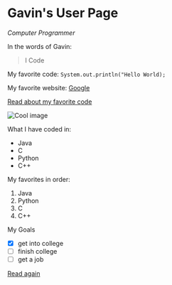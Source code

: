 # Gavin's User Page
*Computer Programmer*

In the words of Gavin:
> I Code

My favorite code: `System.out.println("Hello World);`

My favorite website: [Google](https://google.com/)

[Read about my favorite code](https://github.com/gmzhouucsd/intro/blob/add-read-me-2/README.md)

![Cool image](https://www.trbimg.com/img-5a68a878/turbine/ct-grumpy-cat-lawsuit-20180124)

What I have coded in:
- Java
- C
- Python
- C++   

My favorites in order:
1. Java
2. Python
3. C
4. C++

My Goals
- [x] get into college
- [ ] finish college
- [ ] get a job

[Read again](https://github.com/gmzhouucsd/intro/blob/add-read-me-2/index.md#gavins-user-page)